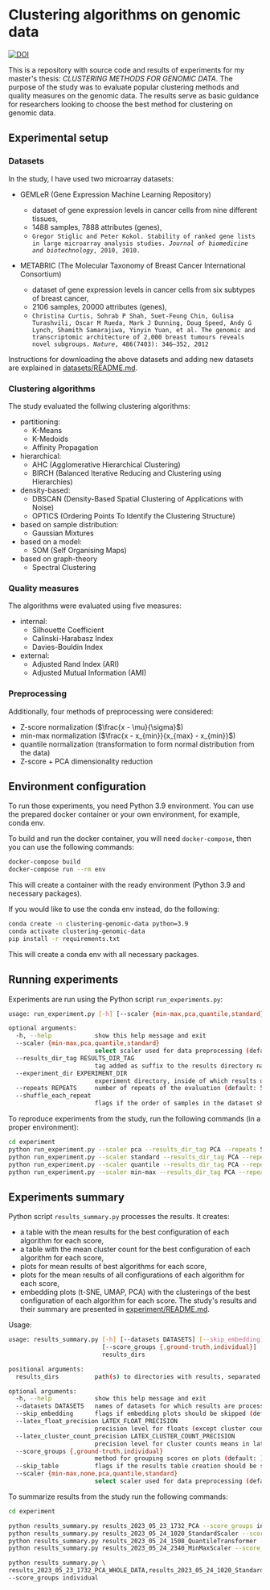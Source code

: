 # Clustering algorithms on genomic data
[![DOI](https://zenodo.org/badge/DOI/10.5281/zenodo.8136372.svg)](https://doi.org/10.5281/zenodo.8136372)

This is a repository with source code and results of experiments for my master's thesis: _CLUSTERING METHODS FOR GENOMIC DATA_. The purpose of the study was to evaluate popular clustering methods and quality measures on the genomic data. The results serve as basic guidance for researchers looking to choose the best method for clustering on genomic data.

## Experimental setup

### Datasets
In the study, I have used two microarray datasets:
* GEMLeR (Gene Expression Machine Learning Repository)
    * dataset of gene expression levels in cancer cells from nine different tissues,
    * 1488 samples, 7888 attributes (genes),
    * `Gregor Stiglic and Peter Kokol. Stability of ranked gene lists in large microarray analysis studies.
`_`Journal of biomedicine and biotechnology`_`, 2010, 2010.`

* METABRIC (The Molecular Taxonomy of Breast Cancer International
Consortium)
    * dataset of gene expression levels in cancer cells from six subtypes of breast cancer,
    * 2106 samples, 20000 attributes (genes),
    * `Christina Curtis, Sohrab P Shah, Suet-Feung Chin, Gulisa Turashvili, Oscar M Rueda, Mark J
Dunning, Doug Speed, Andy G Lynch, Shamith Samarajiwa, Yinyin Yuan, et al. The genomic and
transcriptomic architecture of 2,000 breast tumours reveals novel subgroups. `_`Nature`_`, 486(7403):
346–352, 2012`

Instructions for downloading the above datasets and adding new datasets are explained in [datasets/README.md](./datasets/README.md).

### Clustering algorithms
The study evaluated the follwing clustering algorithms:
* partitioning:
    * K-Means
    * K-Medoids
    * Affinity Propagation
* hierarchical:
    * AHC (Agglomerative Hierarchical Clustering)
    * BIRCH (Balanced Iterative Reducing and Clustering using Hierarchies)
* density-based:
    * DBSCAN (Density-Based Spatial Clustering of Applications with Noise)
    * OPTICS (Ordering Points To Identify the Clustering Structure)
* based on sample distribution:
    * Gaussian Mixtures
* based on a model:
    * SOM (Self Organising Maps)
* based on graph-theory
    * Spectral Clustering

### Quality measures
The algorithms were evaluated using five measures:
* internal:
    * Silhouette Coefficient
    * Calinski-Harabasz Index
    * Davies-Bouldin Index
* external:
    * Adjusted Rand Index (ARI)
    * Adjusted Mutual Information (AMI)


### Preprocessing
Additionally, four methods of preprocessing were considered:
* Z-score normalization ($\frac{x - \mu}{\sigma}$)
* min-max normalization ($\frac{x - x_{min}}{x_{max} - x_{min}}$)
* quantile normalization (transformation to form normal distribution from the data)
* Z-score + PCA dimensionality reduction

## Environment configuration
To run those experiments, you need Python 3.9 environment. You can use the prepared docker container or your own environment, for example, conda env.

To build and run the docker container, you will need `docker-compose`, then you can use the following commands:
```bash
docker-compose build
docker-compose run --rm env
```
This will create a container with the ready environment (Python 3.9 and necessary packages).

If you would like to use the conda env instead, do the following:
```bash
conda create -n clustering-genomic-data python=3.9
conda activate clustering-genomic-data
pip install -r requirements.txt
```
This will create a conda env with all necessary packages.

## Running experiments

Experiments are run using the Python script `run_experiments.py`:
```bash
usage: run_experiment.py [-h] [--scaler {min-max,pca,quantile,standard}] [--results_dir_tag RESULTS_DIR_TAG] [--experiment_dir EXPERIMENT_DIR] [--repeats REPEATS] [--shuffle_each_repeat]

optional arguments:
  -h, --help            show this help message and exit
  --scaler {min-max,pca,quantile,standard}
                        select scaler used for data preprocessing (default: min-max)
  --results_dir_tag RESULTS_DIR_TAG
                        tag added as suffix to the results directory name (default: )
  --experiment_dir EXPERIMENT_DIR
                        experiment directory, inside of which results directory will be created (default: ./experiment)
  --repeats REPEATS     number of repeats of the evaluation (default: 5)
  --shuffle_each_repeat
                        flags if the order of samples in the dataset should be shuffled in each repeat (default: False)
```

To reproduce experiments from the study, run the following commands (in a proper environment):
```bash
cd experiment
python run_experiment.py --scaler pca --results_dir_tag PCA --repeats 5 --shuffle_each_repeat
python run_experiment.py --scaler standard --results_dir_tag PCA --repeats 5 --shuffle_each_repeat
python run_experiment.py --scaler quantile --results_dir_tag PCA --repeats 5 --shuffle_each_repeat
python run_experiment.py --scaler min-max --results_dir_tag PCA --repeats 5 --shuffle_each_repeat
```

## Experiments summary

Python script `results_summary.py` processes the results. It creates:
* a table with the mean results for the best configuration of each algorithm for each score,
* a table with the mean cluster count for the best configuration of each algorithm for each score,
* plots for mean results of best algorithms for each score,
* plots for the mean results of all configurations of each algorithm for each score,
* embedding plots (t-SNE, UMAP, PCA) with the clusterings of the best configuration of each algorithm for each score.
The study's results and their summary are presented in [experiment/README.md](./experiment/README.md).

Usage:
```bash
usage: results_summary.py [-h] [--datasets DATASETS] [--skip_embedding] [--latex_float_precision LATEX_FLOAT_PRECISION] [--latex_cluster_count_precision LATEX_CLUSTER_COUNT_PRECISION]
                          [--score_groups {,ground-truth,individual}] [--skip_table] [--scaler {min-max,none,pca,quantile,standard}]
                          results_dirs

positional arguments:
  results_dirs          path(s) to directories with results, separated by coma (',')

optional arguments:
  -h, --help            show this help message and exit
  --datasets DATASETS   names of datasets for which results are processed, separated by coma (',') (default: ['GEMLER', 'METABRIC'])
  --skip_embedding      flags if embedding plots should be skipped (default: False)
  --latex_float_precision LATEX_FLOAT_PRECISION
                        precision level for floats (except cluster count means) in latex version of results table (default: 3)
  --latex_cluster_count_precision LATEX_CLUSTER_COUNT_PRECISION
                        precision level for cluster counts means in latex version of results table (default: 1)
  --score_groups {,ground-truth,individual}
                        method for grouping scores on plots (default: )
  --skip_table          flags if the results table creation should be skipped (default: False)
  --scaler {min-max,none,pca,quantile,standard}
                        select scaler used for data preprocessing (default: min-max)
```

To summarize results from the study run the following commands:
```bash
cd experiment

python results_summary.py results_2023_05_23_1732_PCA --score_groups individual --skip_table --scaler pca
python results_summary.py results_2023_05_24_1020_StandardScaler --score_groups individual --skip_table --scaler standard
python results_summary.py results_2023_05_24_1508_QuantileTransformer --score_groups individual --skip_table --scaler quantile
python results_summary.py results_2023_05_24_2340_MinMaxScaler --score_groups individual --skip_table --scaler min-max

python results_summary.py \
results_2023_05_23_1732_PCA_WHOLE_DATA,results_2023_05_24_1020_StandardScaler_WHOLE_DATA,results_2023_05_24_1508_QuantileTransformer_WHOLE_DATA,results_2023_05_24_2340_MinMaxScaler_WHOLE_DATA \
--score_groups individual
```
